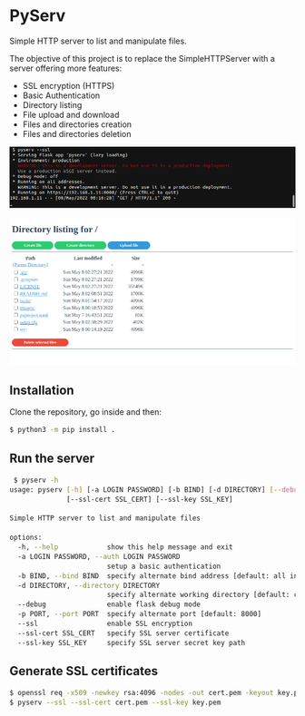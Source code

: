 PyServ
======

Simple HTTP server to list and manipulate files.

The objective of this project is to replace the SimpleHTTPServer with a server offering more features:
- SSL encryption (HTTPS)
- Basic Authentication
- Directory listing
- File upload and download
- Files and directories creation
- Files and directories deletion

![alt text](images/command.png)

![alt text](images/server.png)

Installation
------------

Clone the repository, go inside and then:
```bash
$ python3 -m pip install .
```

Run the server
----------------

```bash
 $ pyserv -h                
usage: pyserv [-h] [-a LOGIN PASSWORD] [-b BIND] [-d DIRECTORY] [--debug] [-p PORT] [--ssl]
              [--ssl-cert SSL_CERT] [--ssl-key SSL_KEY]

Simple HTTP server to list and manipulate files

options:
  -h, --help            show this help message and exit
  -a LOGIN PASSWORD, --auth LOGIN PASSWORD
                        setup a basic authentication
  -b BIND, --bind BIND  specify alternate bind address [default: all interfaces]
  -d DIRECTORY, --directory DIRECTORY
                        specify alternate working directory [default: current directory]
  --debug               enable flask debug mode
  -p PORT, --port PORT  specify alternate port [default: 8000]
  --ssl                 enable SSL encryption
  --ssl-cert SSL_CERT   specify SSL server certificate
  --ssl-key SSL_KEY     specify SSL server secret key path

```

Generate SSL certificates
-------------------------

```bash
$ openssl req -x509 -newkey rsa:4096 -nodes -out cert.pem -keyout key.pem -days 365
$ pyserv --ssl --ssl-cert cert.pem --ssl-key key.pem 
```
